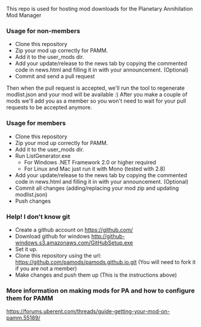 This repo is used for hosting mod downloads for the Planetary Annihilation Mod Manager

### Usage for non-members

- Clone this repository
- Zip your mod up correctly for PAMM.
- Add it to the user_mods dir.
- Add your update/release to the news tab by copying the commented code in news.html and filling it in with your announcement. (Optional)
- Commit and send a pull request

Then when the pull request is accepted, we'll run the tool to regenerate modlist.json and your mod will be available :) After you make a couple of mods we'll add you as a member so you won't need to wait for your pull requests to be accepted anymore.

### Usage for members

- Clone this repository
- Zip your mod up correctly for PAMM.
- Add it to the user_mods dir.
- Run ListGenerator.exe
  - For Windows .NET Framework 2.0 or higher required
  - For Linux and Mac just run it with Mono (tested with 2.8)
- Add your update/release to the news tab by copying the commented code in news.html and filling it in with your announcement. (Optional)
- Commit all changes (adding/replacing your mod zip and updating modlist.json)
- Push changes

### Help! I don't know git

- Create a github account on https://github.com/
- Download github for windows http://github-windows.s3.amazonaws.com/GitHubSetup.exe
- Set it up.
- Clone this repository using the url: https://github.com/pamods/pamods.github.io.git (You will need to fork it if you are not a member)
- Make changes and push them up (This is the instructions above)


### More information on making mods for PA and how to configure them for PAMM
https://forums.uberent.com/threads/guide-getting-your-mod-on-pamm.55189/
